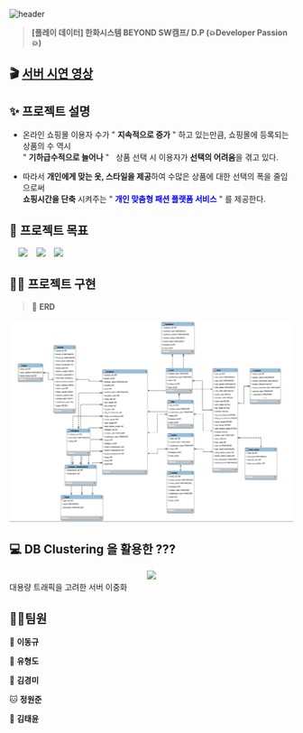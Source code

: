 ![header](https://capsule-render.vercel.app/api?type=Waving&color=F7BE81&height=250&section=header&text=👕LONUA👕&desc=All%20For%20Individual%20Customized%20Fashion&descSize=20&descAlign=50&descAlignY=70&fontSize=100&animation=fadeIn&fontColor=B404AE)
> **[플레이 데이터] 한화시스템 BEYOND SW캠프/ D.P (💥Developer Passion💥)**


## 🎬 [서버 시연 영상](https://youtu.be/oUENDKls7C4)   


## ✨ 프로젝트 설명

 - 온라인 쇼핑몰 이용자 수가 " **지속적으로 증가** " 하고 있는만큼, 쇼핑몰에 등록되는 상품의 수 역시  
   " **기하급수적으로 늘어나** " &nbsp;&nbsp;상품 선택 시 이용자가 **선택의 어려움**을 겪고 있다.
 
 
 - 따라서 **개인에게 맞는 옷, 스타일을 제공**하여 수많은 상품에 대한 선택의 폭을 줄임으로써  
   **쇼핑시간을 단축** 시켜주는 " **<span style="color:blue">개인 맞춤형 패션 플랫폼 서비스</span>** " 를 제공한다.
## 📌 프로젝트 목표
&nbsp;&nbsp;&nbsp;&nbsp;<img src="https://img.shields.io/badge/L i n u x-FCC624?style=flat&logo=linux&logoColor=black"></a>
&nbsp;&nbsp;&nbsp;<img src="https://img.shields.io/badge/MySQL InnoDB-4479A1?style=flat&logo=MySQL&logoColor=white"/></a>
&nbsp;&nbsp;&nbsp;<img src="https://img.shields.io/badge/CentOS   8-262577?style=flat&logo=centos&logoColor=white&color=purple"/></a></a>


## 🙆‍♀️ 프로젝트 구현

> 📝 **ERD**

<img src="./img/ERD.PNG"/>


## 💻 DB Clustering 을 활용한 ???

<center>
    <img src="./img/pic2.png" />
</center>
대용량 트래픽을 고려한 서버 이중화

<br>


## 🤼‍♂️팀원

🐯 **이동규**

🐶 **유형도**

🐺 **김경미**

🐱 **정원준**

🦁 **김태윤**
